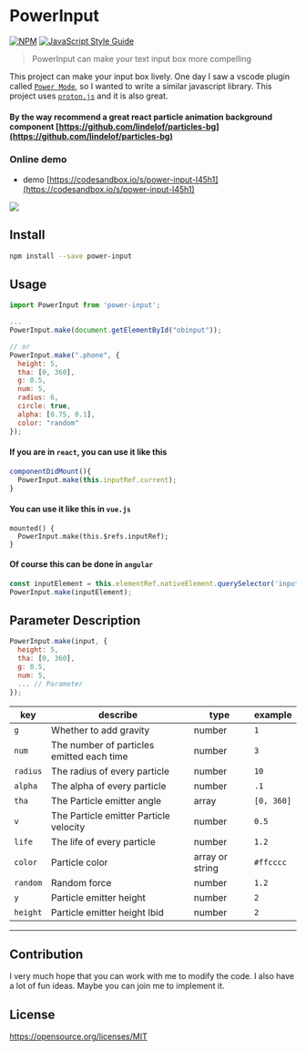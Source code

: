 # PowerInput

[![NPM](https://img.shields.io/npm/v/power-input.svg)](https://www.npmjs.com/package/power-input) [![JavaScript Style Guide](https://img.shields.io/badge/code_style-standard-brightgreen.svg)](https://standardjs.com)

> PowerInput can make your text input box more compelling

This project can make your input box lively. One day I saw a vscode plugin called [`Power Mode`](https://marketplace.visualstudio.com/items?itemName=hoovercj.vscode-power-mode), so I wanted to write a similar javascript library. This project uses [`proton.js`](https://github.com/a-jie/Proton) and it is also great.

#### By the way recommend a great react particle animation background component [https://github.com/lindelof/particles-bg](https://github.com/lindelof/particles-bg)

### Online demo
* demo [https://codesandbox.io/s/power-input-l45h1](https://codesandbox.io/s/power-input-l45h1)

![](https://github.com/lindelof/power-input/blob/master/image/01.gif?raw=true)


## Install

```bash
npm install --save power-input
```

## Usage

```jsx
import PowerInput from 'power-input';

...
PowerInput.make(document.getElementById("obinput"));

// or
PowerInput.make(".phone", {
  height: 5,
  tha: [0, 360],
  g: 0.5,
  num: 5,
  radius: 6,
  circle: true,
  alpha: [0.75, 0.1],
  color: "random"
});
```

#### If you are in `react`, you can use it like this
```jsx
componentDidMount(){
  PowerInput.make(this.inputRef.current);
}
```

#### You can use it like this in `vue.js`
```vue
mounted() {
  PowerInput.make(this.$refs.inputRef);
}
```

#### Of course this can be done in `angular`
```javascript
const inputElement = this.elementRef.nativeElement.querySelector('input');
PowerInput.make(inputElement);
```

## Parameter Description
```javascript
PowerInput.make(input, {
  height: 5,
  tha: [0, 360],
  g: 0.5,
  num: 5,
  ... // Parameter
});
```

key | describe |type | example
----|-----|-----|------
`g` | Whether to add gravity | number | `1`
`num` | The number of particles emitted each time | number | `3`
`radius` | The radius of every particle | number | `10`
`alpha` | The alpha of every particle | number | `.1`
`tha` | The Particle emitter angle | array | `[0, 360]`
`v` | The Particle emitter Particle velocity | number | `0.5`
`life` | The life of every particle | number | `1.2`
`color` | Particle color  | array or string | `#ffcccc`
`random` | Random force | number | `1.2`
`y` | Particle emitter height  | number | `2`
`height` | Particle emitter height Ibid  | number | `2`

---

## Contribution
I very much hope that you can work with me to modify the code. I also have a lot of fun ideas. Maybe you can join me to implement it.

## License

https://opensource.org/licenses/MIT
